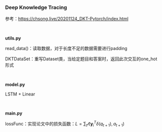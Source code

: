 ### Deep Knowledge Tracing

参考：https://chsong.live/20201124_DKT-Pytorch/index.html

<br>

**utils.py**

read_data()：读取数据，对于长度不足的数据需要进行padding

DKTDataSet：重写Dataset类，当给定题目和答案时，返回此次交互的one_hot形式


<br>

**model.py**

LSTM + Linear


<br>

**main.py**

lossFunc：实现论文中的损失函数：$L = \sum_t\mathcal{l} (\textbf{y}_i^T \delta (q_{t+1}), a_{t+1})$


